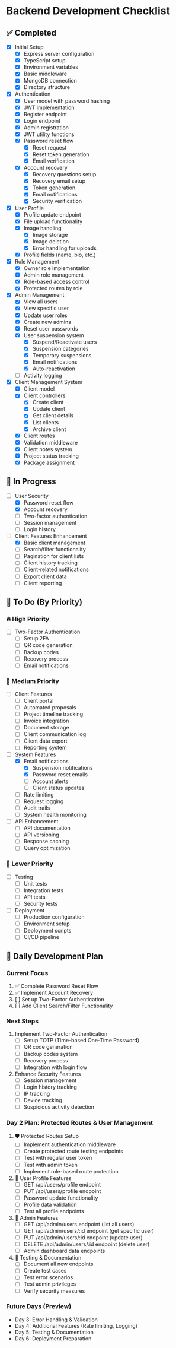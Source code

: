 # Backend Development Checklist

## ✅ Completed
- [x] Initial Setup
  - [x] Express server configuration
  - [x] TypeScript setup
  - [x] Environment variables
  - [x] Basic middleware
  - [x] MongoDB connection
  - [x] Directory structure

- [x] Authentication
  - [x] User model with password hashing
  - [x] JWT implementation
  - [x] Register endpoint
  - [x] Login endpoint
  - [x] Admin registration
  - [x] JWT utility functions
  - [x] Password reset flow
    - [x] Reset request
    - [x] Reset token generation
    - [x] Email verification
  - [x] Account recovery
    - [x] Recovery questions setup
    - [x] Recovery email setup
    - [x] Token generation
    - [x] Email notifications
    - [x] Security verification

- [x] User Profile
  - [x] Profile update endpoint
  - [x] File upload functionality
  - [x] Image handling
    - [x] Image storage
    - [x] Image deletion
    - [x] Error handling for uploads
  - [x] Profile fields (name, bio, etc.)

- [x] Role Management
  - [x] Owner role implementation
  - [x] Admin role management
  - [x] Role-based access control
  - [x] Protected routes by role

- [x] Admin Management
  - [x] View all users
  - [x] View specific user
  - [x] Update user roles
  - [x] Create new admins
  - [x] Reset user passwords
  - [x] User suspension system
    - [x] Suspend/Reactivate users
    - [x] Suspension categories
    - [x] Temporary suspensions
    - [x] Email notifications
    - [x] Auto-reactivation
  - [ ] Activity logging

- [x] Client Management System
  - [x] Client model
  - [x] Client controllers
    - [x] Create client
    - [x] Update client
    - [x] Get client details
    - [x] List clients
    - [x] Archive client
  - [x] Client routes
  - [x] Validation middleware
  - [x] Client notes system
  - [x] Project status tracking
  - [x] Package assignment

## 🚀 In Progress
- [ ] User Security
  - [x] Password reset flow
  - [x] Account recovery
  - [ ] Two-factor authentication
  - [ ] Session management
  - [ ] Login history

- [ ] Client Features Enhancement
  - [x] Basic client management
  - [ ] Search/filter functionality
  - [ ] Pagination for client lists
  - [ ] Client history tracking
  - [ ] Client-related notifications
  - [ ] Export client data
  - [ ] Client reporting

## 📝 To Do (By Priority)

### 🔥 High Priority
- [ ] Two-Factor Authentication
  - [ ] Setup 2FA
  - [ ] QR code generation
  - [ ] Backup codes
  - [ ] Recovery process
  - [ ] Email notifications

### 🔸 Medium Priority
- [ ] Client Features
  - [ ] Client portal
  - [ ] Automated proposals
  - [ ] Project timeline tracking
  - [ ] Invoice integration
  - [ ] Document storage
  - [ ] Client communication log
  - [ ] Client data export
  - [ ] Reporting system

- [ ] System Features
  - [x] Email notifications
    - [x] Suspension notifications
    - [x] Password reset emails
    - [ ] Account alerts
    - [ ] Client status updates
  - [ ] Rate limiting
  - [ ] Request logging
  - [ ] Audit trails
  - [ ] System health monitoring

- [ ] API Enhancement
  - [ ] API documentation
  - [ ] API versioning
  - [ ] Response caching
  - [ ] Query optimization

### 🔹 Lower Priority
- [ ] Testing
  - [ ] Unit tests
  - [ ] Integration tests
  - [ ] API tests
  - [ ] Security tests

- [ ] Deployment
  - [ ] Production configuration
  - [ ] Environment setup
  - [ ] Deployment scripts
  - [ ] CI/CD pipeline

## 📅 Daily Development Plan

### Current Focus
1. ✅ Complete Password Reset Flow
2. ✅ Implement Account Recovery
3. [ ] Set up Two-Factor Authentication
4. [ ] Add Client Search/Filter Functionality

### Next Steps
1. Implement Two-Factor Authentication
   - [ ] Setup TOTP (Time-based One-Time Password)
   - [ ] QR code generation
   - [ ] Backup codes system
   - [ ] Recovery process
   - [ ] Integration with login flow

2. Enhance Security Features
   - [ ] Session management
   - [ ] Login history tracking
   - [ ] IP tracking
   - [ ] Device tracking
   - [ ] Suspicious activity detection

### Day 2 Plan: Protected Routes & User Management

1. 🛡️ Protected Routes Setup
   - [ ] Implement authentication middleware
   - [ ] Create protected route testing endpoints
   - [ ] Test with regular user token
   - [ ] Test with admin token
   - [ ] Implement role-based route protection

2. 👤 User Profile Features
   - [ ] GET /api/users/profile endpoint
   - [ ] PUT /api/users/profile endpoint
   - [ ] Password update functionality
   - [ ] Profile data validation
   - [ ] Test all profile endpoints

3. 👑 Admin Features
   - [ ] GET /api/admin/users endpoint (list all users)
   - [ ] GET /api/admin/users/:id endpoint (get specific user)
   - [ ] PUT /api/admin/users/:id endpoint (update user)
   - [ ] DELETE /api/admin/users/:id endpoint (delete user)
   - [ ] Admin dashboard data endpoints

4. 🧪 Testing & Documentation
   - [ ] Document all new endpoints
   - [ ] Create test cases
   - [ ] Test error scenarios
   - [ ] Test admin privileges
   - [ ] Verify security measures

### Future Days (Preview)
- Day 3: Error Handling & Validation
- Day 4: Additional Features (Rate limiting, Logging)
- Day 5: Testing & Documentation
- Day 6: Deployment Preparation 